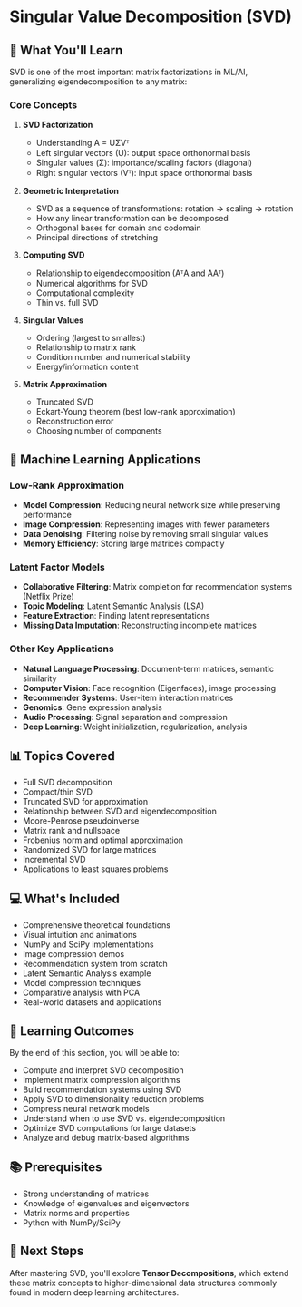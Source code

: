 # Singular Value Decomposition (SVD)

## 📖 What You'll Learn

SVD is one of the most important matrix factorizations in ML/AI, generalizing eigendecomposition to any matrix:

### Core Concepts

1. **SVD Factorization**
   - Understanding A = UΣVᵀ
   - Left singular vectors (U): output space orthonormal basis
   - Singular values (Σ): importance/scaling factors (diagonal)
   - Right singular vectors (Vᵀ): input space orthonormal basis

2. **Geometric Interpretation**
   - SVD as a sequence of transformations: rotation → scaling → rotation
   - How any linear transformation can be decomposed
   - Orthogonal bases for domain and codomain
   - Principal directions of stretching

3. **Computing SVD**
   - Relationship to eigendecomposition (AᵀA and AAᵀ)
   - Numerical algorithms for SVD
   - Computational complexity
   - Thin vs. full SVD

4. **Singular Values**
   - Ordering (largest to smallest)
   - Relationship to matrix rank
   - Condition number and numerical stability
   - Energy/information content

5. **Matrix Approximation**
   - Truncated SVD
   - Eckart-Young theorem (best low-rank approximation)
   - Reconstruction error
   - Choosing number of components

## 🤖 Machine Learning Applications

### Low-Rank Approximation
- **Model Compression**: Reducing neural network size while preserving performance
- **Image Compression**: Representing images with fewer parameters
- **Data Denoising**: Filtering noise by removing small singular values
- **Memory Efficiency**: Storing large matrices compactly

### Latent Factor Models
- **Collaborative Filtering**: Matrix completion for recommendation systems (Netflix Prize)
- **Topic Modeling**: Latent Semantic Analysis (LSA)
- **Feature Extraction**: Finding latent representations
- **Missing Data Imputation**: Reconstructing incomplete matrices

### Other Key Applications
- **Natural Language Processing**: Document-term matrices, semantic similarity
- **Computer Vision**: Face recognition (Eigenfaces), image processing
- **Recommender Systems**: User-item interaction matrices
- **Genomics**: Gene expression analysis
- **Audio Processing**: Signal separation and compression
- **Deep Learning**: Weight initialization, regularization, analysis

## 📊 Topics Covered

- Full SVD decomposition
- Compact/thin SVD
- Truncated SVD for approximation
- Relationship between SVD and eigendecomposition
- Moore-Penrose pseudoinverse
- Matrix rank and nullspace
- Frobenius norm and optimal approximation
- Randomized SVD for large matrices
- Incremental SVD
- Applications to least squares problems

## 💻 What's Included

- Comprehensive theoretical foundations
- Visual intuition and animations
- NumPy and SciPy implementations
- Image compression demos
- Recommendation system from scratch
- Latent Semantic Analysis example
- Model compression techniques
- Comparative analysis with PCA
- Real-world datasets and applications

## 🎯 Learning Outcomes

By the end of this section, you will be able to:
- Compute and interpret SVD decomposition
- Implement matrix compression algorithms
- Build recommendation systems using SVD
- Apply SVD to dimensionality reduction problems
- Compress neural network models
- Understand when to use SVD vs. eigendecomposition
- Optimize SVD computations for large datasets
- Analyze and debug matrix-based algorithms

## 📚 Prerequisites

- Strong understanding of matrices
- Knowledge of eigenvalues and eigenvectors
- Matrix norms and properties
- Python with NumPy/SciPy

## 🚀 Next Steps

After mastering SVD, you'll explore **Tensor Decompositions**, which extend these matrix concepts to higher-dimensional data structures commonly found in modern deep learning architectures.
